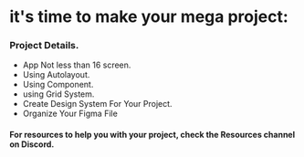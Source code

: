 # it's time to make your mega project:

### Project Details.
- App Not less than 16 screen.
- Using Autolayout.
- Using Component.
- using Grid System.
- Create Design System For Your Project.
- Organize Your Figma File 

#### For resources to help you with your project, check the Resources channel on Discord.
